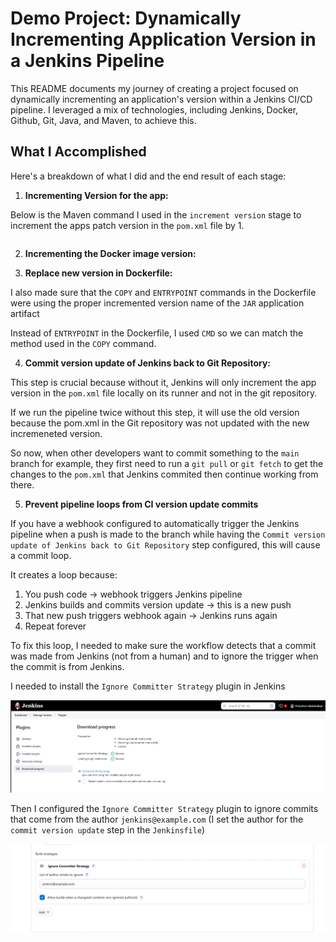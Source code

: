 # Demo Project: Dynamically Incrementing Application Version in a Jenkins Pipeline

 This README documents my journey of creating a project focused on dynamically incrementing an application's version within a Jenkins CI/CD pipeline. I leveraged a mix of technologies, including Jenkins, Docker, Github, Git, Java, and Maven, to achieve this.

## What I Accomplished

Here's a breakdown of what I did and the end result of each stage:


1. **Incrementing Version for the app:**

Below is the Maven command I used in the `increment version` stage to increment the apps patch version in the `pom.xml` file by 1.

```groovy

```

<have claude explain the code>


2. **Incrementing the Docker image version:**


3. **Replace new version in Dockerfile:**

I also made sure that the `COPY` and `ENTRYPOINT` commands in the Dockerfile were using the proper incremented version name of the `JAR` application artifact 

Instead of `ENTRYPOINT` in the Dockerfile, I used `CMD` so we can match the method used in the `COPY` command.

4.  **Commit version update of Jenkins back to Git Repository:**

This step is crucial because without it, Jenkins will only increment the app version in the `pom.xml` file locally on its runner and not in the git repository. 

If we run the pipeline twice without this step, it will use the old version because the pom.xml in the Git repository was not updated with the new incremeneted version.

So now, when other developers want to commit something to the `main` branch for example, they first need to run a `git pull` or `git fetch` to get the changes to the `pom.xml` that Jenkins commited then continue working from there.

5.  **Prevent pipeline loops from CI version update commits**

If you have a webhook configured to automatically trigger the Jenkins pipeline when a push is made to the branch while having the `Commit version update of Jenkins back to Git Repository` step configured, this will cause a commit loop.

It creates a loop because:

1. You push code → webhook triggers Jenkins pipeline
2. Jenkins builds and commits version update → this is a new push
3. That new push triggers webhook again → Jenkins runs again
4. Repeat forever

To fix this loop, I needed to make sure the workflow detects that a commit was made from Jenkins (not from a human) and to ignore the trigger when the commit is from Jenkins.

I needed to install the `Ignore Committer Strategy` plugin in Jenkins

![ignore](https://github.com/Princeton45/jenkins-dynamic-versioning/blob/main/images/ignore.png)

Then I configured the `Ignore Committer Strategy` plugin to ignore commits that come from the author `jenkins@example.com` (I set the author for the `commit version update` step in the `Jenkinsfile`)

![ignore](https://github.com/Princeton45/jenkins-dynamic-versioning/blob/main/images/ignore2.png)
    